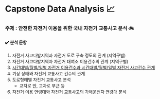 # Capstone Data Analysis :chart_with_upwards_trend:
###  주제 : 안전한 자전거 이용을 위한 국내 자전거 교통사고 분석 :bike:
#### :heavy_check_mark: 분석 문항
  1. 자전거 사고다발지역과 자전거 도로 구축 정도의 관계 (지역구별)
  2. 자전거 사고다발지역과 자전거 대여소 이용건수의 관계 (지역구별)
  3. [시간대별/월별/일별 자전거 이용건수과 시간대별/월별/일별 자전거 사고건수 관계](https://github.com/LeeHwayeon/bicycle_analysis/blob/capstone/%ED%99%94%EC%97%B0/hwayeon.md)
  4. 기상 상태와 자전거 교통사고 건수의 관계
  5. 도로형태별 자전거 교통사고 분석
      - 교차로 안, 교차로 부근 등
  6. 자전거 이용 연령대와 자전거 교통사고의 가해운전자 연령대 분석
